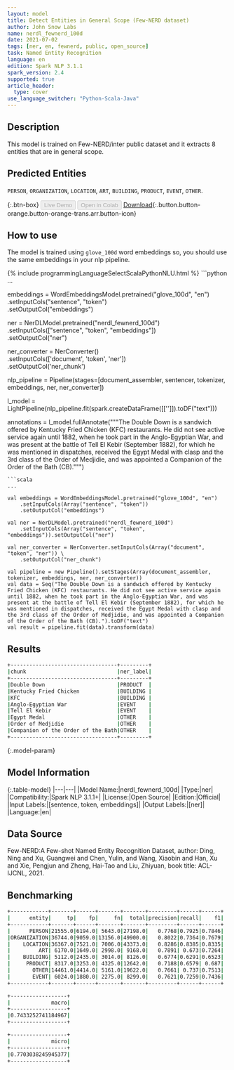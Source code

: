 ```yaml
---
layout: model
title: Detect Entities in General Scope (Few-NERD dataset)
author: John Snow Labs
name: nerdl_fewnerd_100d
date: 2021-07-02
tags: [ner, en, fewnerd, public, open_source]
task: Named Entity Recognition
language: en
edition: Spark NLP 3.1.1
spark_version: 2.4
supported: true
article_header:
  type: cover
use_language_switcher: "Python-Scala-Java"
---
```


## Description

This model is trained on Few-NERD/inter public dataset and it extracts 8 entities that are in general scope.

## Predicted Entities

`PERSON`, `ORGANIZATION`, `LOCATION`, `ART`, `BUILDING`, `PRODUCT`, `EVENT`, `OTHER`.

{:.btn-box}
<button class="button button-orange" disabled>Live Demo</button>
<button class="button button-orange" disabled>Open in Colab</button>
[Download](https://s3.amazonaws.com/auxdata.johnsnowlabs.com/public/models/nerdl_fewnerd_100d_en_3.1.1_2.4_1625227974733.zip){:.button.button-orange.button-orange-trans.arr.button-icon}

## How to use

The model is trained using `glove_100d` word embeddings so, you should use the same embeddings in your nlp pipeline.

<div class="tabs-box" markdown="1">
{% include programmingLanguageSelectScalaPythonNLU.html %}
```python
...

embeddings = WordEmbeddingsModel.pretrained("glove_100d", "en")\
          .setInputCols("sentence", "token") \
          .setOutputCol("embeddings")

ner = NerDLModel.pretrained("nerdl_fewnerd_100d") \
        .setInputCols(["sentence", "token", "embeddings"]) \
        .setOutputCol("ner")

ner_converter = NerConverter()\
    .setInputCols(['document', 'token', 'ner']) \
    .setOutputCol('ner_chunk')

nlp_pipeline = Pipeline(stages=[document_assembler, sentencer, tokenizer, embeddings, ner, ner_converter])

l_model = LightPipeline(nlp_pipeline.fit(spark.createDataFrame([['']]).toDF("text")))

annotations = l_model.fullAnnotate("""The Double Down is a sandwich offered by Kentucky Fried Chicken (KFC) restaurants. He did not see active service again until 1882, when he took part in the Anglo-Egyptian War, and was present at the battle of Tell El Kebir (September 1882), for which he was mentioned in dispatches, received the Egypt Medal with clasp and the 3rd class of the Order of Medjidie, and was appointed a Companion of the Order of the Bath (CB).""")
```
```scala
...

val embeddings = WordEmbeddingsModel.pretrained("glove_100d", "en")
    .setInputCols(Array("sentence", "token"))
    .setOutputCol("embeddings")

val ner = NerDLModel.pretrained("nerdl_fewnerd_100d")
    .setInputCols(Array("sentence", "token", "embeddings")).setOutputCol("ner")

val ner_converter = NerConverter.setInputCols(Array("document", "token", "ner")) \
    .setOutputCol("ner_chunk")

val pipeline = new Pipeline().setStages(Array(document_assembler, tokenizer, embeddings, ner, ner_converter))
val data = Seq("The Double Down is a sandwich offered by Kentucky Fried Chicken (KFC) restaurants. He did not see active service again until 1882, when he took part in the Anglo-Egyptian War, and was present at the battle of Tell El Kebir (September 1882), for which he was mentioned in dispatches, received the Egypt Medal with clasp and the 3rd class of the Order of Medjidie, and was appointed a Companion of the Order of the Bath (CB).").toDF("text")
val result = pipeline.fit(data).transform(data)
```
</div>

## Results

```bash
+----------------------------------+---------+
|chunk                             |ner_label|
+----------------------------------+---------+
|Double Down                       |PRODUCT  |
|Kentucky Fried Chicken            |BUILDING |
|KFC                               |BUILDING |
|Anglo-Egyptian War                |EVENT    |
|Tell El Kebir                     |EVENT    |
|Egypt Medal                       |OTHER    |
|Order of Medjidie                 |OTHER    |
|Companion of the Order of the Bath|OTHER    |
+----------------------------------+---------+
```

{:.model-param}
## Model Information

{:.table-model}
|---|---|
|Model Name:|nerdl_fewnerd_100d|
|Type:|ner|
|Compatibility:|Spark NLP 3.1.1+|
|License:|Open Source|
|Edition:|Official|
|Input Labels:|[sentence, token, embeddings]|
|Output Labels:|[ner]|
|Language:|en|

## Data Source

Few-NERD:A Few-shot Named Entity Recognition Dataset, author: Ding, Ning and Xu, Guangwei and Chen, Yulin, and Wang, Xiaobin and Han, Xu and Xie, Pengjun and Zheng, Hai-Tao and Liu, Zhiyuan, book title: ACL-IJCNL, 2021.

## Benchmarking

```bash
+------------+-------+------+-------+-------+---------+------+------+
|      entity|     tp|    fp|     fn|  total|precision|recall|    f1|
+------------+-------+------+-------+-------+---------+------+------+
|      PERSON|21555.0|6194.0| 5643.0|27198.0|   0.7768|0.7925|0.7846|
|ORGANIZATION|36744.0|9059.0|13156.0|49900.0|   0.8022|0.7364|0.7679|
|    LOCATION|36367.0|7521.0| 7006.0|43373.0|   0.8286|0.8385|0.8335|
|         ART| 6170.0|1649.0| 2998.0| 9168.0|   0.7891| 0.673|0.7264|
|    BUILDING| 5112.0|2435.0| 3014.0| 8126.0|   0.6774|0.6291|0.6523|
|     PRODUCT| 8317.0|3253.0| 4325.0|12642.0|   0.7188|0.6579| 0.687|
|       OTHER|14461.0|4414.0| 5161.0|19622.0|   0.7661| 0.737|0.7513|
|       EVENT| 6024.0|1880.0| 2275.0| 8299.0|   0.7621|0.7259|0.7436|
+------------+-------+------+-------+-------+---------+------+------+

+------------------+
|             macro|
+------------------+
|0.7433252741184967|
+------------------+

+------------------+
|             micro|
+------------------+
|0.7703038245945377|
+------------------+
```